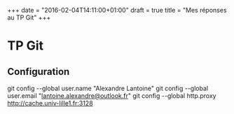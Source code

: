 +++
date = "2016-02-04T14:11:00+01:00"
draft = true
title = "Mes réponses au TP Git"
+++

# TP Git
## Configuration

git config --global user.name "Alexandre Lantoine"
git config --global user.email "lantoine.alexandre@outlook.fr"
git config --global http.proxy http://cache.univ-lille1.fr:3128

